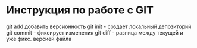 # Инструкция по работе с GIT
git add добавить версионность
git init - создает локальный депозиторий
git commit - фиксирует изменения 
git diff - разница между текущей и уже фикс. версией файла 